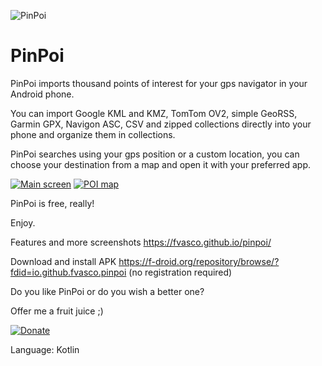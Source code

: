 ![PinPoi](https://raw.githubusercontent.com/fvasco/pinpoi/master/app/src/main/res/mipmap-mdpi/ic_launcher.png)
# PinPoi

PinPoi imports thousand points of interest for your gps navigator in your Android phone.

You can import Google KML and KMZ, TomTom OV2, simple GeoRSS, Garmin GPX, Navigon ASC, CSV and zipped collections directly into your phone and organize them in collections.

PinPoi searches using your gps position or a custom location, you can choose your destination from a map and open it with your preferred app.

[![Main screen](https://fvasco.github.io/pinpoi/main.png)](https://fvasco.github.io/pinpoi/main.png)
[![POI map](https://fvasco.github.io/pinpoi/poi-list-map.png)](https://fvasco.github.io/pinpoi/poi-list-map.png)


PinPoi is free, really!

Enjoy.

Features and more screenshots https://fvasco.github.io/pinpoi/

Download and install APK https://f-droid.org/repository/browse/?fdid=io.github.fvasco.pinpoi (no registration required)


Do you like PinPoi or do you wish a better one?

Offer me a fruit juice ;)

[![Donate](https://www.paypalobjects.com/en_GB/i/btn/btn_donate_LG.gif)](https://www.paypal.me/FrancescoVasco/1)


Language: Kotlin
